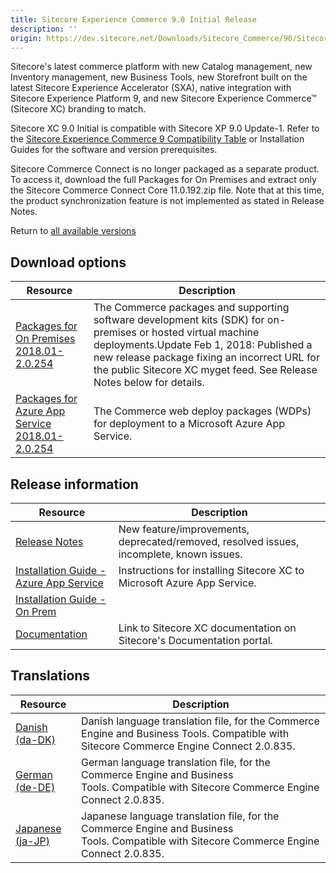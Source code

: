 ```yaml
---
title: Sitecore Experience Commerce 9.0 Initial Release
description: ''
origin: https://dev.sitecore.net/Downloads/Sitecore_Commerce/90/Sitecore_Experience_Commerce_90_Initial_Release.aspx
---
```


Sitecore's latest commerce platform with new Catalog management, new Inventory management, new Business Tools, new Storefront built on the latest Sitecore Experience Accelerator (SXA), native integration with Sitecore Experience Platform 9, and new Sitecore Experience Commerce™ (Sitecore XC) branding to match.

Sitecore XC 9.0 Initial is compatible with Sitecore XP 9.0 Update-1. Refer to the [Sitecore Experience Commerce 9 Compatibility Table](https://kb.sitecore.net/articles/804595) or Installation Guides for the software and version prerequisites.

Sitecore Commerce Connect is no longer packaged as a separate product. To access it, download the full Packages for On Premises and extract only the Sitecore Commerce Connect Core 11.0.192.zip file. Note that at this time, the product synchronization feature is not implemented as stated in Release Notes.

Return to [all available versions](/Downloads/Sitecore_Commerce)

## Download options

 | Resource | Description |
 | --- | --- |
 | [Packages for On Premises 2018.01-2.0.254](https://scdp.blob.core.windows.net/downloads/Sitecore%20Commerce/90/Sitecore%20Experience%20Commerce%2090%20Initial%20Release/Secure/Sitecore.Commerce.2018.01-2.0.254.zip) | The Commerce packages and supporting software development kits (SDK) for on-premises or hosted virtual machine deployments.Update Feb 1, 2018: Published a new release package fixing an incorrect URL for the public Sitecore XC myget feed. See Release Notes below for details. |
 | [Packages for Azure App Service 2018.01-2.0.254](https://scdp.blob.core.windows.net/downloads/Sitecore%20Commerce/90/Sitecore%20Experience%20Commerce%2090%20Initial%20Release/Secure/Sitecore.Commerce.Azure.2018.01-2.0.254.zip) | The Commerce web deploy packages (WDPs) for deployment to a Microsoft Azure App Service. |

## Release information

 | Resource | Description |
 | --- | --- |
 | [Release Notes](/downloads/Sitecore_Commerce/90/Sitecore_Experience_Commerce_90_Initial_Release/Release_Notes) | New feature/improvements, deprecated/removed, resolved issues, incomplete, known issues. |
 | [Installation Guide - Azure App Service](https://scdp.blob.core.windows.net/downloads/Sitecore%20Commerce/90/Sitecore%20Experience%20Commerce%2090%20Initial%20Release/Sitecore-XC-9.0_Installation_Guide(Cloud).pdf) | Instructions for installing Sitecore XC to Microsoft Azure App Service. |
 | [Installation Guide - On Prem](https://scdp.blob.core.windows.net/downloads/Sitecore%20Commerce/90/Sitecore%20Experience%20Commerce%2090%20Initial%20Release/Secure/Sitecore-XC-9.0_Installation_Guide(On-Prem).pdf) |  |
 | [Documentation](https://doc.sitecore.com) | Link to Sitecore XC documentation on Sitecore's Documentation portal. |

## Translations

 | Resource | Description |
 | --- | --- |
 | [Danish (da-DK)](https://scdp.blob.core.windows.net/downloads/Sitecore%20Commerce/90/Sitecore%20Experience%20Commerce%2090%20Initial%20Release/Secure/da-DK.xml) | Danish language translation file, for the Commerce Engine and Business Tools. Compatible with Sitecore Commerce Engine Connect 2.0.835. |
 | [German (de-DE)](https://scdp.blob.core.windows.net/downloads/Sitecore%20Commerce/90/Sitecore%20Experience%20Commerce%2090%20Initial%20Release/Secure/de-DE.xml) | German language translation file, for the Commerce Engine and Business Tools. Compatible with Sitecore Commerce Engine Connect 2.0.835. |
 | [Japanese (ja-JP)](https://scdp.blob.core.windows.net/downloads/Sitecore%20Commerce/90/Sitecore%20Experience%20Commerce%2090%20Initial%20Release/Secure/ja-JP.xml) | Japanese language translation file, for the Commerce Engine and Business Tools. Compatible with Sitecore Commerce Engine Connect 2.0.835. |